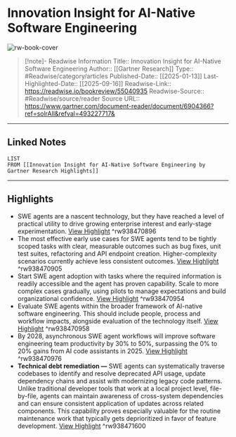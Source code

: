 # Innovation Insight for AI-Native Software Engineering

![rw-book-cover](https://readwise-assets.s3.amazonaws.com/static/images/article1.be68295a7e40.png)
<br>
>[!note]- Readwise Information
>Title:: Innovation Insight for AI-Native Software Engineering
>Author:: [[Gartner Research]]
>Type:: #Readwise/category/articles
>Published-Date:: [[2025-01-13]]
>Last-Highlighted-Date:: [[2025-09-16]]
>Readwise-Link:: https://readwise.io/bookreview/55040935
>Readwise-Source:: #Readwise/source/reader
>Source URL:: https://www.gartner.com/document-reader/document/6904366?ref=solrAll&refval=493227717&
--- 

## Linked Notes
```dataview
LIST
FROM [[Innovation Insight for AI-Native Software Engineering by Gartner Research Highlights]]
```

---

## Highlights
- SWE agents are a nascent technology, but they have reached a level of practical utility to drive growing enterprise interest and early-stage experimentation. [View Highlight](https://readwise.io/open/938470896) ^rw938470896
- The most effective early use cases for SWE agents tend to be tightly scoped tasks with clear, measurable outcomes such as bug fixes, unit test suites, refactoring and API endpoint creation. Higher-complexity scenarios currently achieve less consistent outcomes. [View Highlight](https://readwise.io/open/938470905) ^rw938470905
- Start SWE agent adoption with tasks where the required information is readily accessible and the agent has proven capability. Scale to more complex cases gradually, using pilots to manage expectations and build organizational confidence. [View Highlight](https://readwise.io/open/938470954) ^rw938470954
- Evaluate SWE agents within the broader framework of AI-native software engineering. This should include people, process and workflow impacts, alongside evaluation of the technology itself. [View Highlight](https://readwise.io/open/938470958) ^rw938470958
- By 2028, asynchronous SWE agent workflows will improve software engineering team productivity by 30% to 50%, surpassing the 0% to 20% gains from AI code assistants in 2025. [View Highlight](https://readwise.io/open/938470976) ^rw938470976
- **Technical debt remediation —** SWE agents can systematically traverse codebases to identify and resolve deprecated API usage, update dependency chains and assist with modernizing legacy code patterns. Unlike traditional developer tools that work at a local project level, file-by-file, agents can maintain awareness of cross-system dependencies and can ensure consistent application of updates across related components. This capability proves especially valuable for the routine maintenance work that typically gets deprioritized in favor of feature development. [View Highlight](https://readwise.io/open/938471600) ^rw938471600

